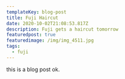 ```yaml
---
templateKey: blog-post
title: Fuji Haircut
date: 2020-10-02T21:08:53.817Z
description: Fuji gets a haircut tomorrow
featuredpost: true
featuredimage: /img/img_4511.jpg
tags:
  - fuji
---
```

this is a blog post ok.